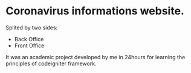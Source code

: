 # Coronavirus informations website.
Splited by two sides: 
- Back Office
- Front Office

It was an academic project developed by me in 24hours for learning the principles of codeigniter framework.
